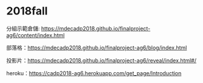 # 2018fall

分組示範倉儲: https://mdecadp2018.github.io/finalproject-ag6/content/index.html

部落格：https://mdecadp2018.github.io/finalproject-ag6/blog/index.html

投影片：https://mdecadp2018.github.io/finalproject-ag6/reveal/index.html#/

heroku：https://cadp2018-ag6.herokuapp.com/get_page/Introduction
